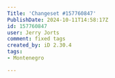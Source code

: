 ```yaml
---
Title: 'Changeset #157760847'
PublishDate: 2024-10-11T14:58:17Z
id: 157760847
user: Jerry Jorts
comment: fixed tags
created_by: iD 2.30.4
tags:
- Montenegro

---
```

